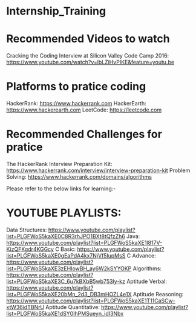# Internship_Training

# Recommended Videos to watch
Cracking the Coding Interview at Silicon Valley Code Camp 2016: https://www.youtube.com/watch?v=lbLZiHvPIKE&feature=youtu.be

# Platforms to pratice coding
HackerRank: https://www.hackerrank.com
HackerEarth: https://www.hackerearth.com
LeetCode: https://leetcode.com

# Recommended Challenges for pratice
The HackerRank Interview Preparation Kit: https://www.hackerrank.com/interview/interview-preparation-kit
Problem Solving: https://www.hackerrank.com/domains/algorithms


Please refer to the below links for learning:- 
# YOUTUBE PLAYLISTS: 
Data Structures: https://www.youtube.com/playlist?list=PLGFWoS5kaXE0C8R3rhJPO1BXt8tQfzZh6
Java: https://www.youtube.com/playlist?list=PLGFWoS5kaXE1l817V-KizQFKgdr4KGGcy
C Basic: https://www.youtube.com/playlist?list=PLGFWoS5kaXE0gEaPdA4kx7NjVf5lupMsS
C Advance: https://www.youtube.com/playlist?list=PLGFWoS5kaXE3zEHIowBH_ay6W2kSYYOKP
Algorithms: https://www.youtube.com/playlist?list=PLGFWoS5kaXE3C_6u7kBXbB5wb753ly-kz
Aptitude Verbal: https://www.youtube.com/playlist?list=PLGFWoS5kaXE20bMn_2d3_DB3mHOZL4e1X
Aptitude Reasoning: https://www.youtube.com/playlist?list=PLGFWoS5kaXE1T11CaSCw-xtW36idTBNrU
Aptitude Quantitative: https://www.youtube.com/playlist?list=PLGFWoS5kaXE1dSY0IhPMSueyn_idI3Nbx